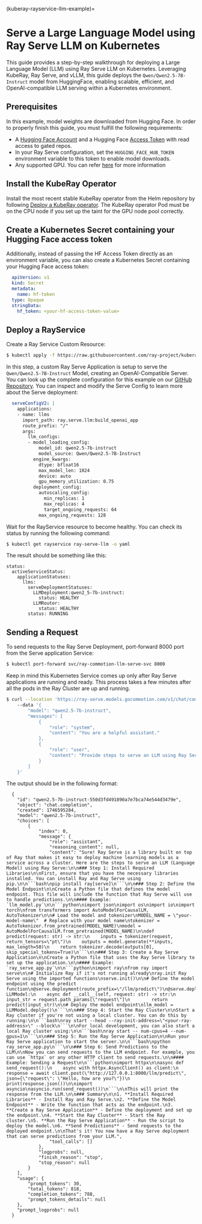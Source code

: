 (kuberay-rayservice-llm-example)=

# Serve a Large Language Model using Ray Serve LLM on Kubernetes

This guide provides a step-by-step walkthrough for deploying a Large Language Model (LLM) using Ray Serve LLM on Kubernetes. Leveraging KubeRay, Ray Serve, and vLLM, this guide deploys the  `Qwen/Qwen2.5-7B-Instruct` model from HuggingFace, enabling scalable, efficient, and OpenAI-compatible LLM serving within a Kubernetes environment.

## Prerequisites

In this example, model weights are downloaded from Hugging Face. In order to properly finish this guide, you must fulfill the following requirements:
* A [Hugging Face Account](https://huggingface.co/) and a Hugging Face [Access Token](https://huggingface.co/settings/tokens) with read access to gated repos.
* In your Ray Serve configuration, set the `HUGGING_FACE_HUB_TOKEN` environment variable to this token to enable model downloads.
* Any supported GPU. You can refer [here](https://docs.ray.io/en/latest/cluster/kubernetes/user-guides/k8s-cluster-setup.html#kuberay-k8s-setup) for more information

## Install the KubeRay Operator

Install the most recent stable KubeRay operator from the Helm repository by following [Deploy a KubeRay operator](kuberay-operator-deploy). The KubeRay operator Pod must be on the CPU node if you set up the taint for the GPU node pool correctly.

## Create a Kubernetes Secret containing your Hugging Face access token

Additionally, instead of passing the HF Access Token directly as an environment variable, you can also create a Kubernetes Secret containing your Hugging Face access token:

```yaml
  apiVersion: v1
  kind: Secret
  metadata:
    name: hf-token
  type: Opaque
  stringData:
    hf_token: <your-hf-access-token-value>
```

## Deploy a RayService

Create a Ray Service Custom Resource:

```sh
$ kubectl apply -f https://raw.githubusercontent.com/ray-project/kuberay/master/ray-operator/config/samples/ray-service.llm-serve.yaml
```

In this step, a custom Ray Serve Application is setup to serve the `Qwen/Qwen2.5-7B-Instruct` Model, creating an OpenAI-Compatible Server. You can look up the complete configuration for this example on our [GitHub Repository](https://github.com/ray-project/kuberay/blob/master/ray-operator/config/samples/ray-service.llm-serve.yaml). You can inspect and modify the Serve Config to learn more about the Serve deployment:
```yaml
  serveConfigV2: |
    applications:
    - name: llms
      import_path: ray.serve.llm:build_openai_app
      route_prefix: "/"
      args:
        llm_configs:
        - model_loading_config:
            model_id: qwen2.5-7b-instruct
            model_source: Qwen/Qwen2.5-7B-Instruct
          engine_kwargs:
            dtype: bfloat16
            max_model_len: 1024
            device: auto
            gpu_memory_utilization: 0.75
          deployment_config:
            autoscaling_config:
              min_replicas: 1
              max_replicas: 4
              target_ongoing_requests: 64
            max_ongoing_requests: 128
```

Wait for the RayService resource to become healthy. You can check its status by running the following command:
```sh
$ kubectl get rayservice ray-serve-llm -o yaml
```

The result should be something like this:
```
status:
  activeServiceStatus:
    applicationStatuses:
      llms:
        serveDeploymentStatuses:
          LLMDeployment:qwen2_5-7b-instruct:
            status: HEALTHY
          LLMRouter:
            status: HEALTHY
        status: RUNNING
```

## Sending a Request

To send requests to the Ray Serve Deployment, port-forward 8000 port from the Serve application Service:
```sh
$ kubectl port-forward svc/ray-commotion-llm-serve-svc 8000
```

Keep in mind this Kubernetes Service comes up only after Ray Serve applications are running and ready. This process takes a few minutes after all the pods in the Ray Cluster are up and running.

```sh
$ curl --location 'https://ray-serve.models.gocommotion.com/v1/chat/completions' --header 'Content-Type: application/json' 
    --data '{
        "model": "qwen2.5-7b-instruct",
        "messages": [
            {
                "role": "system", 
                "content": "You are a helpful assistant."
            },
            {
                "role": "user", 
                "content": "Provide steps to serve an LLM using Ray Serve."
            }
        ]
    }'
```

The output should be in the following format:

```
  {
    "id": "qwen2.5-7b-instruct-550d3fd491890a7e7bca74e544d3479e",
    "object": "chat.completion",
    "created": 1746595284,
    "model": "qwen2.5-7b-instruct",
    "choices": [
        {
            "index": 0,
            "message": {
                "role": "assistant",
                "reasoning_content": null,
                "content": "Sure! Ray Serve is a library built on top of Ray that makes it easy to deploy machine learning models as a service across a cluster. Here are the steps to serve an LLM (Language Model) using Ray Serve:\n\n### Step 1: Install Required Libraries\n\nFirst, ensure that you have the necessary libraries installed. You can install Ray and Ray Serve using pip.\n\n```bash\npip install ray[serve]\n```\n\n### Step 2: Define the Model Endpoint\n\nCreate a Python file that defines the model endpoint. This file will include the function that Ray Serve will use to handle predictions.\n\n#### Example: `llm_model.py`\n\n```python\nimport json\nimport os\nimport io\nimport torch\nfrom transformers import AutoModelForCausalLM, AutoTokenizer\n\n# Load the model and tokenizer\nMODEL_NAME = \"your-model-name\"  # Replace with your model name\ntokenizer = AutoTokenizer.from_pretrained(MODEL_NAME)\nmodel = AutoModelForCausalLM.from_pretrained(MODEL_NAME)\n\ndef predict(request: str) -> str:\n    inputs = tokenizer(request, return_tensors=\"pt\")\n    outputs = model.generate(**inputs, max_length=50)\n    return tokenizer.decode(outputs[0], skip_special_tokens=True)\n```\n\n### Step 3: Create a Ray Serve Application\n\nCreate a Python file that uses the Ray Serve library to set up the application.\n\n#### Example: `ray_serve_app.py`\n\n```python\nimport ray\nfrom ray import serve\n\n# Initialize Ray if it's not running already\nray.init Ray Serve using the imported functions\nserve.init()\n\n# Define the model endpoint using the predict function\n@serve.deployment(route_prefix=\"/llm/predict\")\n@serve.deploy\nclass LLMModel:\n    async def __call__(self, request: str) -> str:\n        input_str = request.path_params[\"request\"]\n        return predict(input_str)\n\n# Deploy the model endpoint\nllm_model = LLMModel.deploy()\n```\n\n### Step 4: Start the Ray Cluster\n\nStart a Ray cluster if you're not using a local cluster. You can do this by running:\n\n```bash\nray start --head --ray-init-address=\"<your-ray-address>\" --block\n```\n\nFor local development, you can also start a local Ray cluster using:\n\n```bash\nray start -- num-cpus=4 --num-gpus=1\n```\n\n### Step 5: Run the Ray Serve Application\n\nRun your Ray Serve application to start the server.\n\n```bash\npython ray_serve_app.py\n```\n\n### Step 6: Send Predictions to the LLM\n\nNow you can send requests to the LLM endpoint. For example, you can use `httpx` or any other HTTP client to send requests.\n\n#### Example: Sending a Request\n\n```python\nimport httpx\n\nasync def send_request():\n    async with httpx.AsyncClient() as client:\n        response = await client.post(\"http://127.0.0.1:8000/llm/predict\", json={\"request\": \"Hello, how are you?\"})\n        print(response.json())\n\nimport asyncio\nasyncio.run(send_request())\n```\n\nThis will print the response from the LLM.\n\n### Summary\n\n1. **Install Required Libraries** - Install Ray and Ray Serve.\n2. **Define the Model Endpoint** - Write the function that acts as the endpoint.\n3. **Create a Ray Serve Application** - Define the deployment and set up the endpoint.\n4. **Start the Ray Cluster** - Start the Ray cluster.\n5. **Run the Ray Serve Application** - Run the script to deploy the model.\n6. **Send Predictions** - Send requests to the deployed endpoint.\n\nThat's it! You now have a Ray Serve deployment that can serve predictions from your LLM.",
                "tool_calls": []
            },
            "logprobs": null,
            "finish_reason": "stop",
            "stop_reason": null
        }
    ],
    "usage": {
        "prompt_tokens": 30,
        "total_tokens": 818,
        "completion_tokens": 788,
        "prompt_tokens_details": null
    },
    "prompt_logprobs": null
  }
```